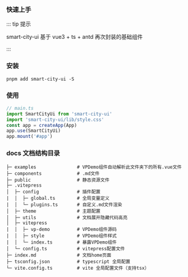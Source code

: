 <!--
 * @Description:
 * @Author: Ni Jianhun
 * @Date: 2023-10-13 16:21:37
 * @LastEditors: Hu Yilin
 * @LastEditTime: 2024-06-23 14:40:08
-->

### 快速上手

::: tip 提示

smart-city-ui 基于 vue3 + ts + antd 再次封装的基础组件

:::

### 安装

```bash:no-line-numbers
pnpm add smart-city-ui -S
```

### 使用

```js
// main.ts
import SmartCityUi from 'smart-city-ui'
import 'smart-city-ui/lib/style.css'
const app = createApp(App)
app.use(SmartCityUi)
app.mount('#app')
```


### docs 文档结构目录

```
├─ examples               # VPDemo组件自动解析此文件夹下的所有.vue文件
├─ components             # .md文件
├─ public                 # 静态资源文件
├─ .vitepress
│  ├─ config              # 插件配置
|  │  ├─ global.ts        # 全局变量定义
|  │  └─ plugins.ts       # 自定义.md文件渲染
│  ├─ theme               # 主题配置
│  ├─ utils               # 文档展开隐藏代码高亮
│  ├─ vitepress
|  │  ├─ vp-demo          # VPDemo组件源码
|  │  ├─ style            # VPDemo组件样式
|  │  └─ index.ts         # 暴露VPDemo组件
│  └─ config.ts           # vitepress配置文件
├─ index.md               # 文档home页面
├─ tsconfig.json          # typescript 全局配置
└─ vite.config.ts         # vite 全局配置文件（支持tsx）
```
